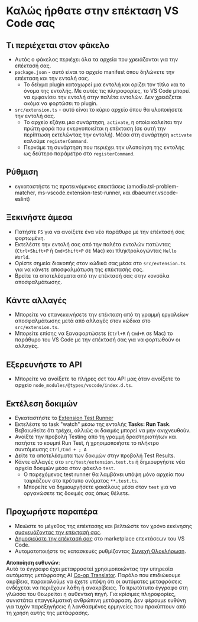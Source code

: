 <!--
CO_OP_TRANSLATOR_METADATA:
{
  "original_hash": "eae2c0ea18160a3e7a63ace7b53897d7",
  "translation_date": "2025-05-09T04:56:09+00:00",
  "source_file": "code/07.Lab/01/AIPC/extensions/phi3ext/vsc-extension-quickstart.md",
  "language_code": "el"
}
-->
# Καλώς ήρθατε στην επέκταση VS Code σας

## Τι περιέχεται στον φάκελο

* Αυτός ο φάκελος περιέχει όλα τα αρχεία που χρειάζονται για την επέκτασή σας.
* `package.json` - αυτό είναι το αρχείο manifest όπου δηλώνετε την επέκταση και την εντολή σας.
  * Το δείγμα plugin καταχωρεί μια εντολή και ορίζει τον τίτλο και το όνομα της εντολής. Με αυτές τις πληροφορίες, το VS Code μπορεί να εμφανίσει την εντολή στην παλέτα εντολών. Δεν χρειάζεται ακόμα να φορτώσει το plugin.
* `src/extension.ts` - αυτό είναι το κύριο αρχείο όπου θα υλοποιήσετε την εντολή σας.
  * Το αρχείο εξάγει μια συνάρτηση, `activate`, η οποία καλείται την πρώτη φορά που ενεργοποιείται η επέκταση (σε αυτή την περίπτωση εκτελώντας την εντολή). Μέσα στη συνάρτηση `activate` καλούμε `registerCommand`.
  * Περνάμε τη συνάρτηση που περιέχει την υλοποίηση της εντολής ως δεύτερο παράμετρο στο `registerCommand`.

## Ρύθμιση

* εγκαταστήστε τις προτεινόμενες επεκτάσεις (amodio.tsl-problem-matcher, ms-vscode.extension-test-runner, και dbaeumer.vscode-eslint)

## Ξεκινήστε άμεσα

* Πατήστε `F5` για να ανοίξετε ένα νέο παράθυρο με την επέκτασή σας φορτωμένη.
* Εκτελέστε την εντολή σας από την παλέτα εντολών πατώντας (`Ctrl+Shift+P` ή `Cmd+Shift+P` σε Mac) και πληκτρολογώντας `Hello World`.
* Ορίστε σημεία διακοπής στον κώδικά σας μέσα στο `src/extension.ts` για να κάνετε αποσφαλμάτωση της επέκτασής σας.
* Βρείτε τα αποτελέσματα από την επέκτασή σας στην κονσόλα αποσφαλμάτωσης.

## Κάντε αλλαγές

* Μπορείτε να επανεκκινήσετε την επέκταση από τη γραμμή εργαλείων αποσφαλμάτωσης μετά από αλλαγές στον κώδικα στο `src/extension.ts`.
* Μπορείτε επίσης να ξαναφορτώσετε (`Ctrl+R` ή `Cmd+R` σε Mac) το παράθυρο του VS Code με την επέκτασή σας για να φορτωθούν οι αλλαγές.

## Εξερευνήστε το API

* Μπορείτε να ανοίξετε το πλήρες σετ του API μας όταν ανοίξετε το αρχείο `node_modules/@types/vscode/index.d.ts`.

## Εκτέλεση δοκιμών

* Εγκαταστήστε το [Extension Test Runner](https://marketplace.visualstudio.com/items?itemName=ms-vscode.extension-test-runner)
* Εκτελέστε το task "watch" μέσω της εντολής **Tasks: Run Task**. Βεβαιωθείτε ότι τρέχει, αλλιώς οι δοκιμές μπορεί να μην ανιχνευθούν.
* Ανοίξτε την προβολή Testing από τη γραμμή δραστηριοτήτων και πατήστε το κουμπί Run Test, ή χρησιμοποιήστε το πλήκτρο συντόμευσης `Ctrl/Cmd + ; A`
* Δείτε τα αποτελέσματα των δοκιμών στην προβολή Test Results.
* Κάντε αλλαγές στο `src/test/extension.test.ts` ή δημιουργήστε νέα αρχεία δοκιμών μέσα στον φάκελο `test`.
  * Ο παρεχόμενος test runner θα λαμβάνει υπόψη μόνο αρχεία που ταιριάζουν στο πρότυπο ονόματος `**.test.ts`.
  * Μπορείτε να δημιουργήσετε φακέλους μέσα στον `test` για να οργανώσετε τις δοκιμές σας όπως θέλετε.

## Προχωρήστε παραπέρα

* Μειώστε το μέγεθος της επέκτασης και βελτιώστε τον χρόνο εκκίνησης [συσκευάζοντας την επέκτασή σας](https://code.visualstudio.com/api/working-with-extensions/bundling-extension?WT.mc_id=aiml-137032-kinfeylo).
* [Δημοσιεύστε την επέκτασή σας](https://code.visualstudio.com/api/working-with-extensions/publishing-extension?WT.mc_id=aiml-137032-kinfeylo) στο marketplace επεκτάσεων του VS Code.
* Αυτοματοποιήστε τις κατασκευές ρυθμίζοντας [Συνεχή Ολοκλήρωση](https://code.visualstudio.com/api/working-with-extensions/continuous-integration?WT.mc_id=aiml-137032-kinfeylo).

**Αποποίηση ευθυνών**:  
Αυτό το έγγραφο έχει μεταφραστεί χρησιμοποιώντας την υπηρεσία αυτόματης μετάφρασης AI [Co-op Translator](https://github.com/Azure/co-op-translator). Παρόλο που επιδιώκουμε ακρίβεια, παρακαλούμε να έχετε υπόψη ότι οι αυτόματες μεταφράσεις ενδέχεται να περιέχουν λάθη ή ανακρίβειες. Το πρωτότυπο έγγραφο στη γλώσσα του θεωρείται η αυθεντική πηγή. Για κρίσιμες πληροφορίες, συνιστάται επαγγελματική ανθρώπινη μετάφραση. Δεν φέρουμε ευθύνη για τυχόν παρεξηγήσεις ή λανθασμένες ερμηνείες που προκύπτουν από τη χρήση αυτής της μετάφρασης.